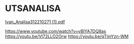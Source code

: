 # UTSANALISA
[Ivan_Analisa312210271 (1).pdf](https://github.com/IvanFathurrochmanAchmad/UTSANALISA/files/15329574/Ivan_Analisa312210271.1.pdf)

https://www.youtube.com/watch?v=vBIYA7DQ8as
https://youtu.be/Vl72LLO2Orw
https://youtu.be/qTiinYzn-WM

